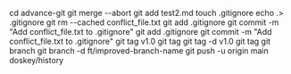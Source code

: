cd advance-git
git merge --abort
git add test2.md
touch .gitignore
echo .> .gitignore
git rm --cached conflict_file.txt
git add .gitignore
git commit -m "Add conflict_file.txt to .gitignore"
git add .gitignore
git commit -m "Add conflict_file.txt to .gitignore"
git tag v1.0
git tag
git tag -d v1.0
git tag
git branch
git branch -d ft/improved-branch-name
git push -u origin main
doskey/history

